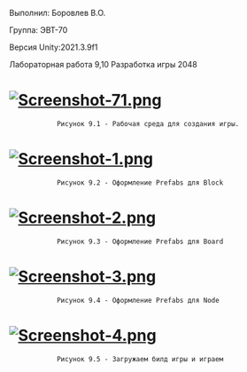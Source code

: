 
Выполнил: Боровлев В.О.
   
Группа: ЭВТ-70

Версия Unity:2021.3.9f1

Лабораторная работа 9,10 Разработка игры 2048

# [![Screenshot-71.png](https://i.postimg.cc/FRQ1DRf2/Screenshot-71.png)](https://postimg.cc/CZmFKwsN)

                Рисунок 9.1 - Рабочая среда для создания игры.
                  
# [![Screenshot-1.png](https://i.postimg.cc/xC8QnVb6/Screenshot-1.png)](https://postimg.cc/gwCQH5sh)

                Рисунок 9.2 - Оформление Prefabs для Block
                  
# [![Screenshot-2.png](https://i.postimg.cc/GpkKt4v2/Screenshot-2.png)](https://postimg.cc/5H2LkN7d)

                Рисунок 9.3 - Оформление Prefabs для Board
                  
# [![Screenshot-3.png](https://i.postimg.cc/mkRg45Bk/Screenshot-3.png)](https://postimg.cc/njRJYTsf)

                Рисунок 9.4 - Оформление Prefabs для Node
                  
# [![Screenshot-4.png](https://i.postimg.cc/T29RmQTj/Screenshot-4.png)](https://postimg.cc/hhXWRLzh)

                Рисунок 9.5 - Загружаем билд игры и играем
                  

